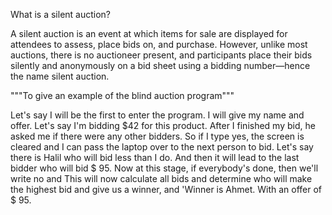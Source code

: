 What is a silent auction?

A silent auction is an event at which items for sale are displayed for attendees to assess, place bids on, and purchase. However, unlike most auctions, there is no auctioneer present, and participants place their bids silently and anonymously on a bid sheet using a bidding number—hence the name silent auction.

"""To give an example of the blind auction program"""

Let's say I will be the first to enter the program. I will give my name and offer. Let's say I'm bidding $42 for this product.
After I finished my bid, he asked me if there were any other bidders.
So if I type yes, the screen is cleared and I can pass the laptop over to the next person to bid. Let's say there is Halil who will bid less than I do. And then it will lead to the last bidder who will bid $ 95.
Now at this stage, if everybody's done, then we'll write no and
This will now calculate all bids and determine who will make the highest bid and give us a winner, and 'Winner is Ahmet.
With an offer of $ 95.